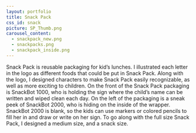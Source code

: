 ```yaml
---
layout: portfolio
title: Snack Pack
css_id: snack
picture: SP_Thumb.png
carousel_content:
  - snackpack_new.png
  - snackpacks.png
  - snackpack_inside.png
---
```

Snack Pack is reusable packaging for kid’s lunches. I illustrated each letter in the logo as different foods that could be put in Snack Pack. Along with the logo, I designed characters to make Snack Pack easily recognizable, as well as more exciting to children. On the front of the Snack Pack packaging is SnackBot 1000, who is holding the sign where the child’s name can be written and wiped clean each day. On the left of the packaging is a sneak peek of SnackBot 2000, who is hiding on the inside of the wrapper. SnackBot 2000 is blank, so the kids can use markers or colored pencils to fill her in and draw or write on her sign. To go along with the full size Snack Pack, I designed a medium size, and a snack size.
